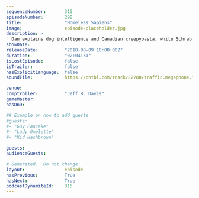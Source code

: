 ```yaml
---
sequenceNumber:       315
episodeNumber:        298
title:                "Homeless Sapiens"
image:                episode-placeholder.jpg
description: >
  Dan explains dog intelligence and Canadian creepypasta, while Schrab and Jeff demonstrate the perfect stage walk-on. Spencer tries MeUndies for the first time, and Dan plays himself. Featuring Dan Harmon, Brandon Johnson, Spencer Crittenden, Jeff Bryan Davis and Rob Schrab.
showDate:             
releaseDate:          "2018-08-09 10:00:00Z"
duration:             "02:04:31"
isLostEpisode:        false
isTrailer:            false
hasExplicitLanguage:  false
soundFile:            https://chtbl.com/track/E2288/traffic.megaphone.fm/STA2817009246.mp3?updated=1596836932

venue:                
comptroller:          "Jeff B. Davis"
gameMaster:           
hasDnD:               

## Example on how to add guests
#guests:
#- "Guy Pancake"
#- "Lady Omelette"
#- "Kid Hashbrown"

guests:
audienceGuests:

# Generated.  Do not change:
layout:               episode
hasPrevious:          True
hasNext:              True
podcastDynamiteId:    315
---
```


